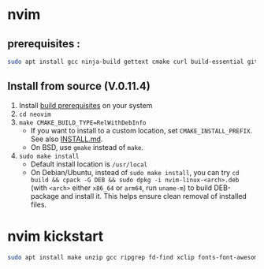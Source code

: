 # nvim

## prerequisites :

```sh
sudo apt install gcc ninja-build gettext cmake curl build-essential git fonts-font-awesome
```

## Install from source (V.0.11.4)

1. Install [build prerequisites](#prerequisites) on your system
2. `cd neovim`
3. `make CMAKE_BUILD_TYPE=RelWithDebInfo`
    - If you want to install to a custom location, set `CMAKE_INSTALL_PREFIX`. See also [INSTALL.md](./INSTALL.md#install-from-source).
    - On BSD, use `gmake` instead of `make`.
4. `sudo make install`
    - Default install location is `/usr/local`
    - On Debian/Ubuntu, instead of `sudo make install`, you can try `cd build && cpack -G DEB && sudo dpkg -i nvim-linux-<arch>.deb` (with `<arch>` either `x86_64` or `arm64`, run `uname-m`) to build DEB-package and install it. This helps ensure clean removal of installed files.

# nvim kickstart

```sh
sudo apt install make unzip gcc ripgrep fd-find xclip fonts-font-awesome
```
